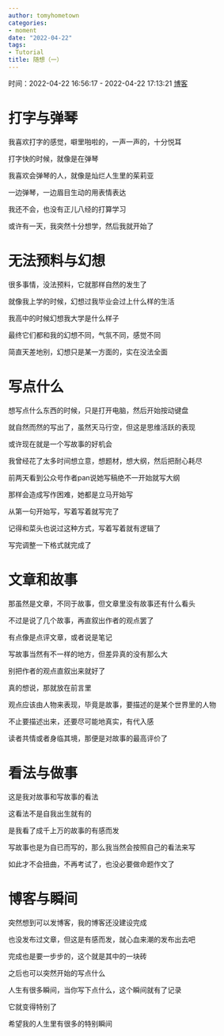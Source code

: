```yaml
---
author: tomyhometown
categories:
- moment
date: "2022-04-22"
tags:
- Tutorial
title: 随想（一）
---
```


时间：2022-04-22 16:56:17 - 2022-04-22 17:13:21
[博客](https://tomyhometown-blog.netlify.app/)

# 打字与弹琴

我喜欢打字的感觉，噼里啪啦的，一声一声的，十分悦耳

打字快的时候，就像是在弹琴

我喜欢会弹琴的人，就像是灿烂人生里的茱莉亚

一边弹琴，一边眉目生动的用表情表达

我还不会，也没有正儿八经的打算学习

或许有一天，我突然十分想学，然后我就开始了

# 无法预料与幻想

很多事情，没法预料，它就那样自然的发生了

就像我上学的时候，幻想过我毕业会过上什么样的生活

我高中的时候幻想我大学是什么样子

最终它们都和我的幻想不同，气氛不同，感觉不同

简直天差地别，幻想只是某一方面的，实在没法全面

# 写点什么

想写点什么东西的时候，只是打开电脑，然后开始按动键盘

就自然而然的写出了，虽然天马行空，但这是思维活跃的表现

或许现在就是一个写故事的好机会

我曾经花了太多时间想立意，想题材，想大纲，然后把耐心耗尽

前两天看到公众号作者pan说她写稿绝不一开始就写大纲

那样会造成写作困难，她都是立马开始写

从第一句开始写，写着写着就写完了

记得和菜头也说过这种方式，写着写着就有逻辑了

写完调整一下格式就完成了

# 文章和故事

那虽然是文章，不同于故事，但文章里没有故事还有什么看头

不过是说了几个故事，再直叙出作者的观点罢了

有点像是点评文章，或者说是笔记

写故事当然有不一样的地方，但差异真的没有那么大

别把作者的观点直叙出来就好了

真的想说，那就放在前言里

观点应该由人物来表现，毕竟是故事，要描述的是某个世界里的人物

不止要描述出来，还要尽可能地真实，有代入感

读者共情或者身临其境，那便是对故事的最高评价了

# 看法与做事

这是我对故事和写故事的看法

这看法不是自我出生就有的

是我看了成千上万的故事的有感而发

写故事也是为自已而写的，那么我当然会按照自己的看法来写

如此才不会扭曲，不再考试了，也没必要做命题作文了

# 博客与瞬间

突然想到可以发博客，我的博客还没建设完成

也没发布过文章，但这是有感而发，就心血来潮的发布出去吧

完成也是要一步步的，这个就是其中的一块砖

之后也可以突然开始的写点什么

人生有很多瞬间，当你写下点什么，这个瞬间就有了记录

它就变得特别了

希望我的人生里有很多的特别瞬间
